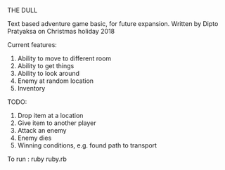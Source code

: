 THE DULL

Text based adventure game basic, for future expansion.
Written by Dipto Pratyaksa on Christmas holiday 2018

Current features:
1. Ability to move to different room
2. Ability to get things
3. Ability to look around
4. Enemy at random location
5. Inventory

TODO:
1. Drop item at a location
2. Give item to another player
3. Attack an enemy
4. Enemy dies
5. Winning conditions, e.g. found path to transport

To run : ruby ruby.rb
